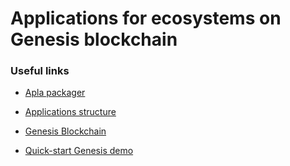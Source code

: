 # Applications for ecosystems on Genesis  blockchain

### Useful links

* [Apla packager](https://github.com/CynepHy6/ap)

* [Applications structure](https://genesiskernel.github.io/apps/)

* [Genesis Blockchain](https://github.com/GenesisKernel/go-genesis)

* [Quick-start Genesis demo](https://github.com/GenesisKernel/quick-start)